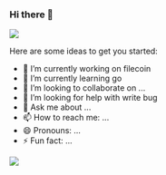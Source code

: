 ### Hi there 👋

![](https://visitor-badge.glitch.me/badge?page_id=ahKevinXy/ahKevinXy)


Here are some ideas to get you started:

- 🔭 I’m currently working on filecoin
- 🌱 I’m currently learning go
- 👯 I’m looking to collaborate on ...
- 🤔 I’m looking for help with write bug
- 💬 Ask me about ...
- 📫 How to reach me: ...
- 😄 Pronouns: ...
- ⚡ Fun fact: ...

![](https://visitor-badge.glitch.me/badge?page_id=ahKevinXy/ahKevinXy)

